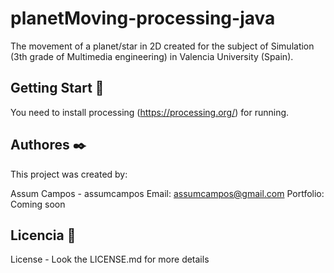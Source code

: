 # planetMoving-processing-java
 The movement of a planet/star in 2D created for the subject of Simulation (3th grade of Multimedia engineering) in Valencia University (Spain).

## Getting Start 🚀
 You need to install processing (https://processing.org/) for running.

## Authores ✒️
 This project was created by:

 Assum Campos - assumcampos Email: assumcampos@gmail.com Portfolio: Coming soon
## Licencia 📄
 License - Look the LICENSE.md for more details
